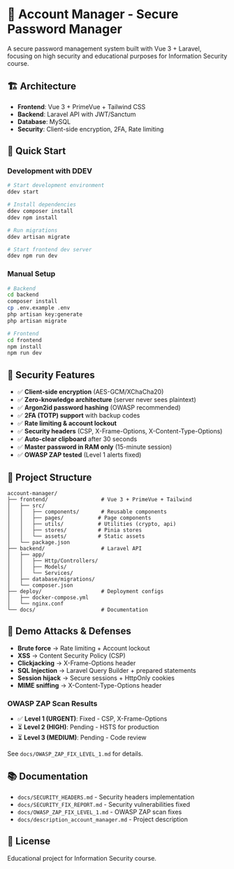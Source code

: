 # 🔐 Account Manager - Secure Password Manager

A secure password management system built with Vue 3 + Laravel, focusing on high security and educational purposes for Information Security course.

## 🏗️ Architecture

- **Frontend**: Vue 3 + PrimeVue + Tailwind CSS
- **Backend**: Laravel API with JWT/Sanctum
- **Database**: MySQL
- **Security**: Client-side encryption, 2FA, Rate limiting

## 🚀 Quick Start

### Development with DDEV
```bash
# Start development environment
ddev start

# Install dependencies
ddev composer install
ddev npm install

# Run migrations
ddev artisan migrate

# Start frontend dev server
ddev npm run dev
```

### Manual Setup
```bash
# Backend
cd backend
composer install
cp .env.example .env
php artisan key:generate
php artisan migrate

# Frontend
cd frontend
npm install
npm run dev
```

## 🔐 Security Features

- ✅ **Client-side encryption** (AES-GCM/XChaCha20)
- ✅ **Zero-knowledge architecture** (server never sees plaintext)
- ✅ **Argon2id password hashing** (OWASP recommended)
- ✅ **2FA (TOTP) support** with backup codes
- ✅ **Rate limiting & account lockout**
- ✅ **Security headers** (CSP, X-Frame-Options, X-Content-Type-Options)
- ✅ **Auto-clear clipboard** after 30 seconds
- ✅ **Master password in RAM only** (15-minute session)
- ✅ **OWASP ZAP tested** (Level 1 alerts fixed)

## 📁 Project Structure

```
account-manager/
├── frontend/                 # Vue 3 + PrimeVue + Tailwind
│   ├── src/
│   │   ├── components/       # Reusable components
│   │   ├── pages/           # Page components
│   │   ├── utils/           # Utilities (crypto, api)
│   │   ├── stores/          # Pinia stores
│   │   └── assets/          # Static assets
│   └── package.json
├── backend/                  # Laravel API
│   ├── app/
│   │   ├── Http/Controllers/
│   │   ├── Models/
│   │   └── Services/
│   ├── database/migrations/
│   └── composer.json
├── deploy/                   # Deployment configs
│   ├── docker-compose.yml
│   └── nginx.conf
└── docs/                     # Documentation
```

## 🧪 Demo Attacks & Defenses

- **Brute force** → Rate limiting + Account lockout
- **XSS** → Content Security Policy (CSP)
- **Clickjacking** → X-Frame-Options header
- **SQL Injection** → Laravel Query Builder + prepared statements
- **Session hijack** → Secure sessions + HttpOnly cookies
- **MIME sniffing** → X-Content-Type-Options header

### OWASP ZAP Scan Results
- ✅ **Level 1 (URGENT)**: Fixed - CSP, X-Frame-Options
- ⏳ **Level 2 (HIGH)**: Pending - HSTS for production
- ⏳ **Level 3 (MEDIUM)**: Pending - Code review

See `docs/OWASP_ZAP_FIX_LEVEL_1.md` for details.

## 📚 Documentation

- `docs/SECURITY_HEADERS.md` - Security headers implementation
- `docs/SECURITY_FIX_REPORT.md` - Security vulnerabilities fixed
- `docs/OWASP_ZAP_FIX_LEVEL_1.md` - OWASP ZAP scan fixes
- `docs/description_account_manager.md` - Project description

## 📝 License

Educational project for Information Security course.
